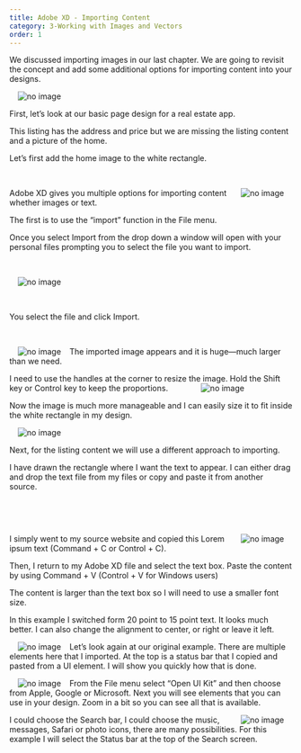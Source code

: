 ```yaml
---
title: Adobe XD - Importing Content
category: 3-Working with Images and Vectors
order: 1
---
```


We discussed importing images in our last chapter. We are going to revisit the concept and add some additional options for importing content into your designs.
  

<img style="padding: 0px 15px;float:left" src="https://iwilfried.github.io/Adobe-XD-eBook/images/XD-ImportContent-01.png" alt="no image"/>   

&nbsp;  


First, let’s look at our basic page design for a real estate app. 

This listing has the address and price but we are missing the listing content and a picture of the home.

Let’s first add the home image to the white rectangle.


&nbsp;   

<img style="padding: 0px 15px;float:right" src="https://iwilfried.github.io/Adobe-XD-eBook/images/XD-ImportContent-02.png" alt="no image"/>Adobe XD gives you multiple options for importing content whether images or text.

The first is to use the “import” function in the File menu. 

Once you select Import from the drop down a window will open with your personal files prompting you to select the file you want to import.

&nbsp;   

<img style="padding: 0px 15px;float:left" src="https://iwilfried.github.io/Adobe-XD-eBook/images/XD-ImportContent-03.png" alt="no image"/>

&nbsp;   

&nbsp;   

You select the file and click Import.

&nbsp;   


<img style="padding: 0px 15px;float:left" src="https://iwilfried.github.io/Adobe-XD-eBook/images/XD-ImportContent-04.png" alt="no image"/>The imported image appears and it is huge—much larger than we need.

I need to use the handles at the corner to resize the image. Hold the Shift key or Control key to keep the proportions.
<img style="padding: 0px 55px" src="https://iwilfried.github.io/Adobe-XD-eBook/images/XD-ImportContent-05.png" alt="no image"/>

Now the image is much more manageable and I can easily size it to fit inside the white rectangle in my design.


<img style="padding: 0px 15px;float:left" src="https://iwilfried.github.io/Adobe-XD-eBook/images/XD-ImportContent-06.png" alt="no image"/>

&nbsp;   

Next, for the listing content we will use a different approach to importing. 

I have drawn the rectangle where I want the text to appear. I can either drag and drop the text file from my files or copy and paste it from another source.

&nbsp;   

&nbsp;   

<img style="padding: 0px 15px;float:right" src="https://iwilfried.github.io/Adobe-XD-eBook/images/XD-ImportContent-07.png" alt="no image"/>I simply went to my source website and copied this Lorem ipsum text (Command + C or Control + C). 

Then, I return to my Adobe XD file and select the text box. Paste the content by using Command + V (Control + V for Windows users)

The content is larger than the text box so I will need to use a smaller font size.

In this example I switched form 20 point to 15 point text. It looks much better. I can also change the alignment to center, or right or leave it left.

<img style="padding: 0px 15px;float:left" src="https://iwilfried.github.io/Adobe-XD-eBook/images/XD-ImportContent-08.png" alt="no image"/>Let’s look again at our original example. There are multiple elements here that I imported.
At the top is a status bar that I copied and pasted from a UI element.
I will show you quickly how that is done.  


<img style="padding: 0px 15px;float:left" src="https://iwilfried.github.io/Adobe-XD-eBook/images/XD-ImportContent-09.png" alt="no image"/>From the File menu select “Open UI Kit” and then choose from Apple, Google or Microsoft.
Next you will see elements that you can use in your design.
Zoom in a bit so you can see all that is available.


<img style="padding: 0px 15px;float:right" src="https://iwilfried.github.io/Adobe-XD-eBook/images/XD-ImportContent-10.png" alt="no image"/>I could choose the Search bar, I could choose the music, messages, Safari or photo icons, there are many possibilities.
For this example I will select the Status bar at the top of the Search screen.





&nbsp;   

&nbsp;   

&nbsp;   

&nbsp;   


